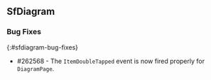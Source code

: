 ## SfDiagram

### Bug Fixes
{:#sfdiagram-bug-fixes}
* \#262568 - The `ItemDoubleTapped` event is now fired properly for `DiagramPage`.
